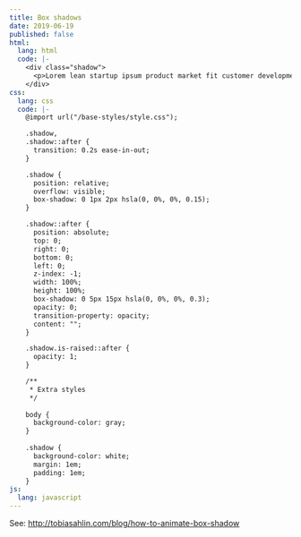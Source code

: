 ```yaml
---
title: Box shadows 
date: 2019-06-19
published: false
html:
  lang: html
  code: |-
    <div class="shadow">
      <p>Lorem lean startup ipsum product market fit customer development acquihire technical cofounder.</p>
    </div>
css:
  lang: css
  code: |-
    @import url("/base-styles/style.css");

    .shadow,
    .shadow::after {
      transition: 0.2s ease-in-out;
    }

    .shadow {
      position: relative;
      overflow: visible;
      box-shadow: 0 1px 2px hsla(0, 0%, 0%, 0.15);
    }

    .shadow::after {
      position: absolute;
      top: 0;
      right: 0;
      bottom: 0;
      left: 0;
      z-index: -1;
      width: 100%;
      height: 100%;
      box-shadow: 0 5px 15px hsla(0, 0%, 0%, 0.3);
      opacity: 0;
      transition-property: opacity;
      content: "";
    }

    .shadow.is-raised::after {
      opacity: 1;
    }

    /**
     * Extra styles
     */
    
    body {
      background-color: gray;
    }
    
    .shadow {
      background-color: white;
      margin: 1em;
      padding: 1em;
    }
js:
  lang: javascript
---
```

See: http://tobiasahlin.com/blog/how-to-animate-box-shadow
